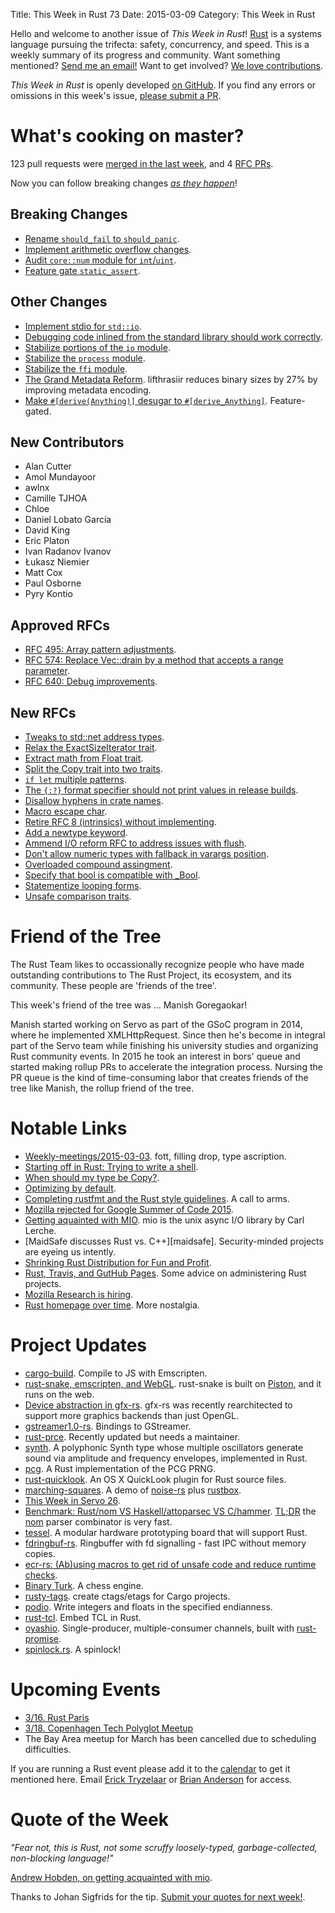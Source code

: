 Title: This Week in Rust 73
Date: 2015-03-09
Category: This Week in Rust

Hello and welcome to another issue of *This Week in Rust*!
[Rust](http://rust-lang.org) is a systems language pursuing the trifecta:
safety, concurrency, and speed. This is a weekly summary of its progress and
community. Want something mentioned? [Send me an
email!](mailto:corey@octayn.net?subject=This%20Week%20in%20Rust%20Suggestion)
Want to get involved? [We love
contributions](https://github.com/rust-lang/rust/wiki/Note-guide-for-new-contributors).

*This Week in Rust* is openly developed [on GitHub](https://github.com/cmr/this-week-in-rust).
If you find any errors or omissions in this week's issue, [please submit a PR](https://github.com/cmr/this-week-in-rust/pulls).

# What's cooking on master?

123 pull requests were [merged in the last week][merged], and 4 [RFC PRs][rfcs].

[merged]: https://github.com/rust-lang/rust/pulls?q=is%3Apr+is%3Amerged+merged%3A2015-03-02..2015-03-09
[rfcs]: https://github.com/rust-lang/rfcs/pulls?q=is%3Apr+is%3Amerged+merged%3A2015-03-02..2015-03-09

Now you can follow breaking changes *[as they happen][BitRust]*!

[BitRust]: http://bitrust.octarineparrot.com/

## Breaking Changes

* [Rename `should_fail` to `should_panic`][panic].
* [Implement arithmetic overflow changes][overflow].
* [Audit `core::num` module for `int`/`uint`][num].
* [Feature gate `static_assert`][assert].

[panic]: https://github.com/rust-lang/rust/pull/21824
[overflow]: https://github.com/rust-lang/rust/pull/22532
[num]: https://github.com/rust-lang/rust/pull/22600
[assert]: https://github.com/rust-lang/rust/pull/22960

## Other Changes

* [Implement stdio for `std::io`][stdio].
* [Debugging code inlined from the standard library should work correctly][dbg].
* [Stabilize portions of the `io` module][io].
* [Stabilize the `process` module][process].
* [Stabilize the `ffi` module][ffi].
* [The Grand Metadata Reform][meta]. lifthrasiir reduces binary sizes
   by 27% by improving metadata encoding.
* [Make `#[derive(Anything)]` desugar to
  `#[derive_Anything]`][derive]. Feature-gated.

[stdio]: https://github.com/rust-lang/rust/pull/22797
[dbg]: https://github.com/rust-lang/rust/pull/22235
[process]: https://github.com/rust-lang/rust/pull/22882
[meta]: https://github.com/rust-lang/rust/pull/22971
[ffi]: https://github.com/rust-lang/rust/pull/22975
[io]: https://github.com/rust-lang/rust/pull/23010
[derive]: https://github.com/rust-lang/rust/pull/23137

## New Contributors

* Alan Cutter
* Amol Mundayoor
* awlnx
* Camille TJHOA
* Chloe
* Daniel Lobato García
* David King
* Eric Platon
* Ivan Radanov Ivanov
* Łukasz Niemier
* Matt Cox
* Paul Osborne
* Pyry Kontio

## Approved RFCs

* [RFC 495: Array pattern adjustments][rfc-495].
* [RFC 574: Replace Vec::drain by a method that accepts a range parameter][rfc-574].
* [RFC 640: Debug improvements][rfc-640].

[rfc-495]: https://github.com/rust-lang/rfcs/blob/master/text/0495-array-pattern-changes.md
[rfc-574]: https://github.com/rust-lang/rfcs/blob/master/text/0574-drain-range.md
[rfc-640]: https://github.com/rust-lang/rfcs/blob/master/text/0640-debug-improvements.md

## New RFCs

* [Tweaks to std::net address types][net].
* [Relax the ExactSizeIterator trait][relax].
* [Extract math from Float trait][math].
* [Split the Copy trait into two traits][copy].
* [`if let` multiple patterns][ifwhile].
* [The `{:?}` format specifier should not print values in release builds][not].
* [Disallow hyphens in crate names][disallow].
* [Macro escape char][char].
* [Retire RFC 8 (intrinsics) without implementing][retire].
* [Add a newtype keyword][newtype].
* [Ammend I/O reform RFC to address issues with flush][flush].
* [Don't allow numeric types with fallback in varargs position][var].
* [Overloaded compound assingment][ass].
* [Specify that bool is compatible with _Bool][bool].
* [Statementize looping forms][loop].
* [Unsafe comparison traits][cmp].

[cmp]: https://github.com/rust-lang/rfcs/pull/956
[loop]: https://github.com/rust-lang/rfcs/pull/955
[bool]: https://github.com/rust-lang/rfcs/pull/954
[ass]: https://github.com/rust-lang/rfcs/pull/953
[var]: https://github.com/rust-lang/rfcs/pull/951
[flush]: https://github.com/rust-lang/rfcs/pull/950
[newtype]: https://github.com/rust-lang/rfcs/pull/949
[retire]: https://github.com/rust-lang/rfcs/pull/948
[char]: https://github.com/rust-lang/rfcs/pull/944
[disallow]: https://github.com/rust-lang/rfcs/pull/940
[not]: https://github.com/rust-lang/rfcs/pull/938
[ifwhile]: https://github.com/rust-lang/rfcs/pull/937
[copy]: https://github.com/rust-lang/rfcs/pull/936
[math]: https://github.com/rust-lang/rfcs/pull/925
[relax]: https://github.com/rust-lang/rfcs/pull/924
[net]: https://github.com/rust-lang/rfcs/pull/923

# Friend of the Tree

The Rust Team likes to occassionally recognize people who have made
outstanding contributions to The Rust Project, its ecosystem, and its
community. These people are 'friends of the tree'.

This week's friend of the tree was ... Manish Goregaokar!

Manish started working on Servo as part of the GSoC program in 2014, where he implemented XMLHttpRequest. Since then he's become in integral part of the Servo team while finishing his university studies and organizing Rust community events. In 2015 he took an interest in bors' queue and started making rollup PRs to accelerate the integration process. Nursing the PR queue is the kind of time-consuming labor that creates friends of the tree like Manish, the rollup friend of the tree.

# Notable Links

* [Weekly-meetings/2015-03-03][mtg]. fott, filling drop, type ascription.
* [Starting off in Rust: Trying to write a shell][shell].
* [When should my type be Copy?][copy].
* [Optimizing by default][opt].
* [Completing rustfmt and the Rust style guidelines][rustfmt]. A call to arms.
* [Mozilla rejected for Google Summer of Code 2015][gsoc].
* [Getting aquainted with MIO][mio]. mio is the unix async I/O library by Carl Lerche.
* [MaidSafe discusses Rust vs. C++][maidsafe]. Security-minded
  projects are eyeing us intently.
* [Shrinking Rust Distribution for Fun and Profit][shrink].
* [Rust, Travis, and GutHub Pages][travis]. Some advice on
  administering Rust projects.
* [Mozilla Research is hiring][hire].
* [Rust homepage over time][home]. More nostalgia.

[mtg]: https://github.com/rust-lang/meeting-minutes/blob/master/weekly-meetings/2014-03-03.md
[home]: https://www.reddit.com/r/rust/comments/2ydfok/rust_homepage_over_time/
[hire]: https://www.reddit.com/r/rust/comments/2yackc/rustrelated_job_openings_at_mozilla_research/
[travis]: http://www.hoverbear.org/2015/03/07/rust-travis-github-pages/
[shrink]: https://lifthrasiir.github.io/rustlog/worklog-2015-03-06.html
[copy]: https://www.reddit.com/r/rust/comments/2xxjda/when_should_my_type_be_copy/
[maidesafe]: https://www.reddit.com/r/rust/comments/2xwe4r/maidsafe_discusses_rust_vs_c/
[mio]: http://www.hoverbear.org/2015/03/04/getting-acquainted-with-mio/
[shell]: http://blog.achernya.com/2015/03/starting-off-in-rust-trying-to-write.html
[gsoc]: https://www.reddit.com/r/rust/comments/2xr57s/mozilla_rejected_for_google_summer_of_code_2015/
[opt]: http://internals.rust-lang.org/t/optimizing-by-default/1532/1
[rustfmt]: http://internals.rust-lang.org/t/completing-rustfmt-and-the-rust-style-guidelines/1685/11

# Project Updates

* [cargo-build]. Compile to JS with Emscripten.
* [rust-snake, emscripten, and WebGL][snake]. rust-snake is built on
  [Piston], and it runs on the web.
* [Device abstraction in gfx-rs][gfx]. gfx-rs was recently rearchitected to
  support more graphics backends than just OpenGL.
* [gstreamer1.0-rs]. Bindings to GStreamer.
* [rust-prce]. Recently updated but needs a maintainer.
* [synth]. A polyphonic Synth type whose multiple oscillators generate
  sound via amplitude and frequency envelopes, implemented in Rust.
* [pcg]. A Rust implementation of the PCG PRNG.
* [rust-quicklook]. An OS X QuickLook plugin for Rust source files.
* [marching-squares]. A demo of [noise-rs] plus [rustbox].
* [This Week in Servo 26][twis].
* [Benchmark: Rust/nom VS Haskell/attoparsec VS C/hammer][bench]. [TL;DR][bench-tldr] the [nom]
  parser combinator is very fast.
* [tessel]. A modular hardware prototyping board that will support Rust.
* [fdringbuf-rs]. Ringbuffer with fd signalling - fast IPC without memory copies.
* [ecr-rs: (Ab)using macros to get rid of unsafe code and reduce runtime checks][ecr].
* [Binary Turk]. A chess engine.
* [rusty-tags]. create ctags/etags for Cargo projects.
* [podio]. Write integers and floats in the specified endianness.
* [rust-tcl]. Embed TCL in Rust.
* [oyashio]. Single-producer, multiple-consumer channels, built with [rust-promise].
* [spinlock.rs]. A spinlock!

[spinlock.rs]: https://www.reddit.com/r/rust/comments/2yg4l1/a_spinlock_implementation_in_rust/
[rust-promise]: https://github.com/viperscape/rust-promise
[oyashio]: https://github.com/viperscape/oyashio
[rust-tcl]: https://github.com/AngryLawyer/rust-tcl
[podio]: http://mvdnes.github.io/podio/podio/index.html
[rusty-tags]: https://www.reddit.com/r/rust/comments/2yc37l/rustytags_create_ctagsetags_for_a_cargo_project/
[Binary Turk]: https://github.com/theemathas/binary_turk
[ecr]: http://heroesgravedevelopment.tumblr.com/post/112919710664
[fdringbuf-rs]: https://github.com/diwic/fdringbuf-rs
[tessel]: https://www.reddit.com/r/rust/comments/2y2enz/new_microcontroller_that_aims_to_support_rust_as/
[nom]: https://github.com/Geal/nom
[bench-tldr]: https://github.com/Geal/nom_benchmarks#after-some-optimizations
[bench]: https://www.reddit.com/r/rust/comments/2y0bas/benchmark_rustnom_vs_haskellattoparsec_vs_chammer/
[twis]: http://blog.servo.org/2015/03/04/twis-26/
[Piston]: http://pistondevelopers.github.io/
[snake]: https://www.reddit.com/r/rust_gamedev/comments/2yjkn8/rustsnake_emscripten_and_webgl/
[rustbox]: https://github.com/gchp/rustbox
[noise-rs]: https://github.com/bjz/noise-rs
[marching-squares]: https://github.com/crespyl/marching-squares
[rust-quicklook]: https://github.com/yingDev/rust-quicklook
[pcg]: https://github.com/codahale/pcg
[cargo-build]: http://users.rust-lang.org/t/rust-to-js-with-emscripten/587/4
[gstreamer1.0-rs]: http://users.rust-lang.org/t/gstreamer-bindings/591
[rust-prce]: http://users.rust-lang.org/t/pcre-crate-in-rust/553
[gfx]: https://gfx-rs.github.io/2015/03/01/device.html
[synth]: https://www.reddit.com/r/rust/comments/2xruhg/synth_a_polyphonic_synth_type_whose_multiple/

# Upcoming Events

* [3/16. Rust Paris](http://www.meetup.com/Rust-Paris)
* [3/18. Copenhagen Tech Polyglot Meetup](http://www.meetup.com/Copenhagen-Tech-Polyglots/events/220800093/)
* The Bay Area meetup for March has been cancelled due to scheduling difficulties.

If you are running a Rust event please add it to the [calendar] to get
it mentioned here. Email [Erick Tryzelaar][erickt] or [Brian
Anderson][brson] for access.

[calendar]: https://www.google.com/calendar/embed?src=apd9vmbc22egenmtu5l6c5jbfc%40group.calendar.google.com
[erickt]: mailto:erick.tryzelaar@gmail.com
[brson]: mailto:banderson@mozilla.com

# Quote of the Week

*"Fear not, this is Rust, not some scruffy loosely-typed, garbage-collected, non-blocking language!"*

[Andrew Hobden, on getting acquainted with mio][mio].

[mio]: http://www.hoverbear.org/2015/03/04/getting-acquainted-with-mio/

Thanks to Johan Sigfrids for the tip. [Submit your quotes for next week!][submit].

[submit]: http://users.rust-lang.org/t/twir-quote-of-the-week/328

